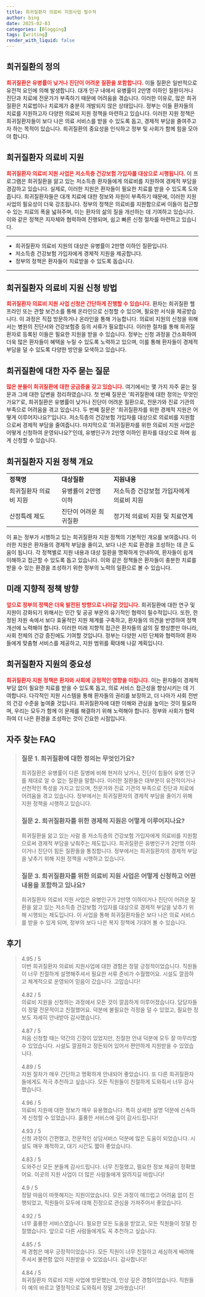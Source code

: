```yaml
---
title: 희귀질환자 의료비 지원사업 필수적
author: bing
date: 2025-02-03
categories: [Blogging]
tags: [writing]
render_with_liquid: false
---
```



<h2 id='희귀질환_정의'>희귀질환의 정의</h2>

<p><b><span style="color: #ee2323;">희귀질환은 유병률이 낮거나 진단이 어려운 질환을 포함합니다.</span></b> 이들 질환은 일반적으로 유전적 요인에 의해 발생합니다. 대개 인구 내에서 유병률이 2만명 이하인 질환이거나 진단과 치료에 전문가가 부족하기 때문에 어려움을 겪습니다. 이러한 이유로, 많은 희귀질환은 치료법이나 치료제가 충분히 개발되지 않은 상태입니다. 정부는 이들 환자들의 치료를 지원하고자 다양한 의료비 지원 정책을 마련하고 있습니다. 이러한 지원 정책은 희귀질환자들이 보다 나은 의료 서비스를 받을 수 있도록 돕고, 경제적 부담을 줄여주고자 하는 목적이 있습니다. 희귀질환의 중요성을 인식하고 정부 및 사회가 함께 힘을 모아야 합니다.</p>

<h2 id='희귀질환자_의료비_지원'>희귀질환자 의료비 지원</h2>

<p><b><span style="color: #ee2323;">희귀질환자 의료비 지원 사업은 저소득층 건강보험 가입자를 대상으로 시행됩니다.</span></b> 이 프로그램은 희귀질환을 앓고 있는 저소득층 환자들에게 의료비를 지원하여 경제적 부담을 경감하고 있습니다. 실제로, 이러한 지원은 환자들이 필요한 치료를 받을 수 있도록 도와줍니다. 희귀질환자들은 대개 치료에 대한 정보와 자원이 부족하기 때문에, 이러한 지원 사업의 필요성이 더욱 강조됩니다. 정부의 정책은 의료비를 지원함으로써 이들이 접근할 수 있는 치료의 폭을 넓혀주며, 이는 환자의 삶의 질을 개선하는 데 기여하고 있습니다. 이와 같은 정책은 지자체와 협력하여 진행되며, 쉽고 빠른 신청 절차를 마련하고 있습니다.</p>

<hr />

<ul>
    <li>희귀질환자 의료비 지원의 대상은 유병률이 2만명 이하인 질환입니다.</li>
    <li>저소득층 건강보험 가입자에게 경제적 지원을 제공합니다.</li>
    <li>정부의 정책은 환자들이 치료받을 수 있도록 돕습니다.</li>
</ul>

<hr />

<h2 id='희귀질환자_지원_신청'>희귀질환자 의료비 지원 신청 방법</h2>

<p><b><span style="color: #ee2323;">희귀질환자 의료비 지원 사업 신청은 간단하게 진행할 수 있습니다.</span></b> 환자는 희귀질환 헬프라인 또는 관할 보건소를 통해 온라인으로 신청할 수 있으며, 필요한 서식을 제공받습니다. 이 과정은 직접 방문하거나 온라인을 통해 가능합니다. 의료비 지원의 신청을 위해서는 병원의 진단서와 건강보험증 등의 서류가 필요합니다. 이러한 절차를 통해 희귀질환자로 등록된 이들은 필요한 지원을 받을 수 있습니다. 정부는 신청 과정을 간소화하여 더욱 많은 환자들이 혜택을 누릴 수 있도록 노력하고 있으며, 이를 통해 환자들이 경제적 부담을 덜 수 있도록 다양한 방안을 모색하고 있습니다.</p>

<h2 id='자주_묻는_질문'>희귀질환에 대한 자주 묻는 질문</h2>

<p><b><span style="color: #ee2323;">많은 분들이 희귀질환에 대한 궁금증을 갖고 있습니다.</span></b> 여기에서는 몇 가지 자주 묻는 질문과 그에 대한 답변을 정리하였습니다. 첫 번째 질문은 '희귀질환에 대한 정의는 무엇인가요?'로, 희귀질환은 유병률이 낮거나 진단이 어려운 질환으로, 전문가와 진료 기관의 부족으로 어려움을 겪고 있습니다. 두 번째 질문은 '희귀질환자를 위한 경제적 지원은 어떻게 이루어지나요?'입니다. 저소득층의 건강보험 가입자를 대상으로 의료비를 지원함으로써 경제적 부담을 줄여줍니다. 마지막으로 '희귀질환자를 위한 의료비 지원 사업은 어떻게 신청하여 운영되나요?'인데, 유병인구가 2만명 이하인 환자를 대상으로 하며 쉽게 신청할 수 있습니다.</p>

<h2 id='지원_정책_개요'>희귀질환자 지원 정책 개요</h2>

<table>
    <tr>
        <td><b>정책명</b></td>
        <td><b>대상질환</b></td>
        <td><b>지원내용</b></td>
    </tr>
    <tr>
        <td>희귀질환자 의료비 지원</td>
        <td>유병률이 2만명 이하</td>
        <td>저소득층 건강보험 가입자에게 의료비 지원</td>
    </tr>
    <tr>
        <td>산정특례 제도</td>
        <td>진단이 어려운 희귀질환</td>
        <td>정기적 의료비 지원 및 치료연계</td>
    </tr>
</table>

<p>이 표는 정부가 시행하고 있는 희귀질환자 지원 정책의 기본적인 개요를 보여줍니다. 이러한 지원은 환자들의 경제적 부담을 줄이고, 보다 나은 치료 환경을 조성하는 데 큰 도움이 됩니다. 각 정책별로 지원 내용과 대상 질환을 명확하게 안내하여, 환자들이 쉽게 이해하고 접근할 수 있도록 돕고 있습니다. 이와 같은 정책들은 환자들이 충분한 치료를 받을 수 있는 환경을 조성하기 위한 정부의 노력의 일환으로 볼 수 있습니다.</p>

<h2 id='미래_지향적_정책'>미래 지향적 정책 방향</h2>

<p><b><span style="color: #ee2323;">앞으로 정부의 정책은 더욱 발전된 방향으로 나아갈 것입니다.</span></b> 희귀질환에 대한 연구 및 지원이 강화되기 위해서는 민간 및 공공 부문의 유기적인 협력이 필수적입니다. 또한, 한정된 자원 속에서 보다 효율적인 지원 체계를 구축하고, 환자들의 의견을 반영하여 정책 개선에 노력해야 합니다. 이러한 미래 지향적 접근은 환자들의 삶의 질 향상뿐만 아니라, 사회 전체의 건강 증진에도 기여할 것입니다. 정부는 다양한 시민 단체와 협력하여 환자들에게 맞춤형 서비스를 제공하고, 지원 범위를 확대해 나갈 계획입니다.</p>

<h2 id='결론'>희귀질환자 지원의 중요성</h2>

<p><b><span style="color: #ee2323;">희귀질환자 지원 정책은 환자와 사회에 긍정적인 영향을 미칩니다.</span></b> 이는 환자들이 경제적 부담 없이 필요한 치료를 받을 수 있도록 돕고, 의료 서비스 접근성을 향상시키는 데 기여합니다. 다각적인 지원 시스템을 통해 환자들의 권리를 보장하고, 더 나아가 사회 전반의 건강 수준을 높여줄 것입니다. 희귀질환자에 대한 이해와 관심을 높이는 것이 필요하며, 우리는 모두가 함께 이 문제를 해결하기 위해 노력해야 합니다. 정부와 사회가 협력하여 더 나은 환경을 조성하는 것이 긴요한 시점입니다.</p>


<h2 id='자주_찾는_FAQ'>자주 찾는 FAQ</h2>
<div itemscope="" itemtype="https://schema.org/FAQPage"> 
<blockquote> 
<div itemscope="" itemprop="mainEntity" itemtype="https://schema.org/Question"> 
<h3 itemprop="name">질문 1. 희귀질환에 대한 정의는 무엇인가요?</h3> 
<div itemscope="" itemprop="acceptedAnswer" itemtype="https://schema.org/Answer"> 
<span itemprop="text"> 
<p>희귀질환은 유병률이 다른 질병에 비해 현저히 낮거나, 진단이 힘들어 유병 인구를 제대로 알 수 없는 질환을 말합니다. 이러한 질환들은 대부분이 유전적이거나 선천적인 특성을 가지고 있으며, 전문가와 진료 기관의 부족으로 진단과 치료에 어려움을 겪고 있습니다. 정부에서는 희귀질환자의 경제적 부담을 줄이기 위해 지원 정책을 시행하고 있습니다.</p> 
</span> 
</div> 
</div> 

<div itemscope="" itemprop="mainEntity" itemtype="https://schema.org/Question"> 
<h3 itemprop="name">질문 2. 희귀질환자를 위한 경제적 지원은 어떻게 이루어지나요?</h3> 
<div itemscope="" itemprop="acceptedAnswer" itemtype="https://schema.org/Answer"> 
<span itemprop="text"> 
<p>희귀질환을 앓고 있는 사람 중 저소득층의 건강보험 가입자에게 의료비를 지원함으로써 경제적 부담을 낮춰주는 제도입니다. 희귀질환은 유병인구가 2만명 이하이거나 진단이 힘든 질환들을 통칭합니다. 정부에서는 희귀질환자의 경제적 부담을 낮추기 위해 지원 정책을 시행하고 있습니다.</p> 
</span> 
</div> 
</div> 

<div itemscope="" itemprop="mainEntity" itemtype="https://schema.org/Question"> 
<h3 itemprop="name">질문 3. 희귀질환자를 위한 의료비 지원 사업은 어떻게 신청하고 어떤 내용을 포함하고 있나요?</h3> 
<div itemscope="" itemprop="acceptedAnswer" itemtype="https://schema.org/Answer"> 
<span itemprop="text"> 
<p>희귀질환자 의료비 지원 사업은 유병인구가 2만명 이하이거나 진단이 어려운 질환을 앓고 있는 저소득층 건강보험 가입자를 대상으로 경제적 부담을 낮추기 위해 시행되는 제도입니다. 이 사업을 통해 희귀질환자들은 보다 나은 의료 서비스를 받을 수 있게 되며, 정부의 보다 나은 복지 정책에 기대어 볼 수 있습니다.</p> 
</span> 
</div> 
</div> 
</blockquote> 
</div>
<h2 id='후기'>후기</h2>
<div itemscope itemtype="https://schema.org/Product">
  <blockquote>
  <div itemprop="review" itemscope itemtype="https://schema.org/Review">
      <div itemprop="reviewRating" itemscope itemtype="https://schema.org/Rating"> <span itemprop="ratingValue">4.95</span> / <span itemprop="bestRating">5</span> </div>
      <span itemprop="reviewBody">이번 희귀질환자 의료비 지원사업에 대한 경험은 정말 긍정적이었습니다. 직원들이 너무 친절하게 설명해주셔서 필요한 서류 준비가 수월했어요. 시설도 깔끔하고 체계적으로 운영되어 믿음이 갔습니다. 고맙습니다!</span>
  </div>
  <br>
  <div itemprop="review" itemscope itemtype="https://schema.org/Review">
      <div itemprop="reviewRating" itemscope itemtype="https://schema.org/Rating"> <span itemprop="ratingValue">4.82</span> / <span itemprop="bestRating">5</span> </div>
      <span itemprop="reviewBody">의료비 지원을 신청하는 과정에서 모든 것이 깔끔하게 이루어졌습니다. 담당자들이 정말 전문적이고 친절했어요. 덕분에 불필요한 걱정을 덜 수 있었고, 필요한 정보도 자세히 안내받아 감사했습니다.</span>
  </div>
  <br>
  <div itemprop="review" itemscope itemtype="https://schema.org/Review">
      <div itemprop="reviewRating" itemscope itemtype="https://schema.org/Rating"> <span itemprop="ratingValue">4.87</span> / <span itemprop="bestRating">5</span> </div>
      <span itemprop="reviewBody">처음 신청할 때는 약간의 긴장이 있었지만, 친절한 안내 덕분에 모두 잘 마무리할 수 있었습니다. 시설도 깔끔하고 정돈되어 있어서 편안하게 지원받을 수 있었습니다.</span>
  </div>
  <br>
  <div itemprop="review" itemscope itemtype="https://schema.org/Review">
      <div itemprop="reviewRating" itemscope itemtype="https://schema.org/Rating"> <span itemprop="ratingValue">4.89</span> / <span itemprop="bestRating">5</span> </div>
      <span itemprop="reviewBody">지원 절차가 매우 간단하고 명확하게 안내되어 좋았습니다. 또 다른 희귀질환자들에게도 적극 추천하고 싶습니다. 모든 직원들이 친절하게 도와줘서 너무 감사했습니다.</span>
  </div>
  <br>
  <div itemprop="review" itemscope itemtype="https://schema.org/Review">
      <div itemprop="reviewRating" itemscope itemtype="https://schema.org/Rating"> <span itemprop="ratingValue">4.96</span> / <span itemprop="bestRating">5</span> </div>
      <span itemprop="reviewBody">의료비 지원에 대한 정보가 매우 유용했습니다. 특히 상세한 설명 덕분에 신속하게 신청할 수 있었습니다. 훌륭한 서비스에 깊이 감사드립니다!</span>
  </div>
  <br>
  <div itemprop="review" itemscope itemtype="https://schema.org/Review">
      <div itemprop="reviewRating" itemscope itemtype="https://schema.org/Rating"> <span itemprop="ratingValue">4.93</span> / <span itemprop="bestRating">5</span> </div>
      <span itemprop="reviewBody">신청 과정이 간편했고, 전문적인 상담서비스 덕분에 많은 도움이 되었습니다. 시설도 매우 쾌적하고, 대기 시간도 짧아 좋았습니다.</span>
  </div>
  <br>
  <div itemprop="review" itemscope itemtype="https://schema.org/Review">
      <div itemprop="reviewRating" itemscope itemtype="https://schema.org/Rating"> <span itemprop="ratingValue">4.83</span> / <span itemprop="bestRating">5</span> </div>
      <span itemprop="reviewBody">도와주신 모든 분들께 감사드립니다. 너무 친절했고, 필요한 정보 제공이 정확했어요. 이곳의 지원 사업이 더 많은 사람들에게 알려지길 바랍니다!</span>
  </div>
  <br>
  <div itemprop="review" itemscope itemtype="https://schema.org/Review">
      <div itemprop="reviewRating" itemscope itemtype="https://schema.org/Rating"> <span itemprop="ratingValue">4.9</span> / <span itemprop="bestRating">5</span> </div>
      <span itemprop="reviewBody">정말 마음이 따뜻해지는 지원이었습니다. 모든 과정이 매끄럽고 어려움 없이 진행되었고, 직원들이 모두에 대해 진정으로 관심을 가져주어서 좋았습니다.</span>
  </div>
  <br>
  <div itemprop="review" itemscope itemtype="https://schema.org/Review">
      <div itemprop="reviewRating" itemscope itemtype="https://schema.org/Rating"> <span itemprop="ratingValue">4.92</span> / <span itemprop="bestRating">5</span> </div>
      <span itemprop="reviewBody">너무 훌륭한 서비스였습니다. 필요한 모든 도움을 받았고, 모든 직원들이 정말 친절했습니다. 앞으로 다른 사람들에게도 꼭 추천하고 싶습니다.</span>
  </div>
  <br>
  <div itemprop="review" itemscope itemtype="https://schema.org/Review">
      <div itemprop="reviewRating" itemscope itemtype="https://schema.org/Rating"> <span itemprop="ratingValue">4.85</span> / <span itemprop="bestRating">5</span> </div>
      <span itemprop="reviewBody">제 경험은 매우 긍정적이었습니다. 모든 직원이 너무 친절하고 세심하게 배려해주셔서 불편함 없이 지원받을 수 있었습니다. 감사합니다!</span>
  </div>
  <br>
  <div itemprop="review" itemscope itemtype="https://schema.org/Review">
      <div itemprop="reviewRating" itemscope itemtype="https://schema.org/Rating"> <span itemprop="ratingValue">4.84</span> / <span itemprop="bestRating">5</span> </div>
      <span itemprop="reviewBody">희귀질환자 의료비 지원 사업에 방문했는데, 인상 깊은 경험이었습니다. 직원들이 예의 바르고 열정적으로 도와줘서 정말 고마웠습니다!</span>
  </div>
  </blockquote>
</div>
